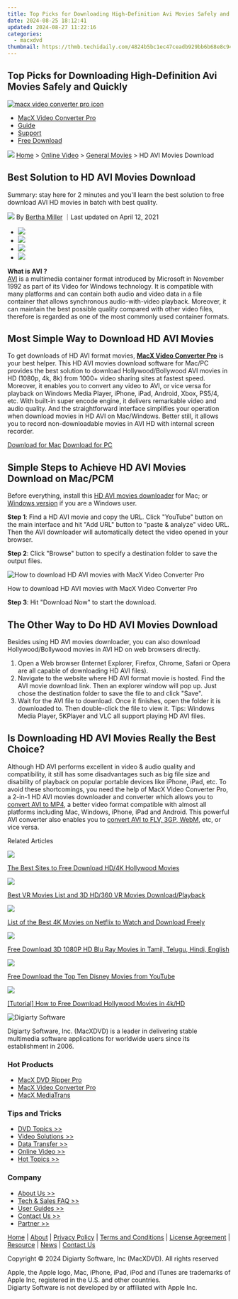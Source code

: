 ```yaml
---
title: Top Picks for Downloading High-Definition Avi Movies Safely and Quickly
date: 2024-08-25 18:12:41
updated: 2024-08-27 11:22:16
categories:
  - macxdvd
thumbnail: https://thmb.techidaily.com/4824b5bc1ec47ceadb929bb6b68e8c9454196f2de65b71eab7da2ab3371e3a0f.png
---
```


## Top Picks for Downloading High-Definition Avi Movies Safely and Quickly

[![macx video converter pro icon](https://www.macxdvd.com/mac-dvd-video-converter-how-to/../image-style/new-seo/icon11.png)](https://tools.techidaily.com/macxdvd/products/)

* [MacX Video Converter Pro](https://tools.techidaily.com/macxdvd/products/)
* [Guide](https://tools.techidaily.com/macxdvd/products/)
* [Support](https://tools.techidaily.com/macxdvd/products/)
* [Free Download](https://tools.techidaily.com/macxdvd/products/)



![](https://www.macxdvd.com/mac-dvd-video-converter-how-to/../image-style/new-seo/icon7.png) [Home](https://tools.techidaily.com/macxdvd/products/) \> [Online Video](https://tools.techidaily.com/macxdvd/products/) \> [General Movies](https://tools.techidaily.com/macxdvd/products/) \> HD AVI Movies Download

## Best Solution to HD AVI Movies Download



Summary: stay here for 2 minutes and you'll learn the best solution to free download AVI HD movies in batch with best quality.

![](https://www.macxdvd.com/mac-dvd-video-converter-how-to/../image-style/new-seo/icon6.png) By [Bertha Miller](https://www.linkedin.com/in/bertha-miller-7a324990/) ｜Last updated on April 12, 2021

* [![](https://www.macxdvd.com/mac-dvd-video-converter-how-to/../image-style/new-seo/share-fa.jpg)](https://www.facebook.com/sharer/sharer.php?u=https://www.macxdvd.com/mac-dvd-video-converter-how-to/download-hd-avi-movies.htm)
* [![](https://www.macxdvd.com/mac-dvd-video-converter-how-to/../image-style/new-seo/share-tw.jpg)](https://twitter.com/intent/tweet?url=https://www.macxdvd.com/mac-dvd-video-converter-how-to/download-hd-avi-movies.htm)
* [![](https://www.macxdvd.com/mac-dvd-video-converter-how-to/../image-style/new-seo/share-email.jpg)](https://www.macxdvd.com/mac-dvd-video-converter-how-to/mailto:info@example.com?&subject=&body=https://www.macxdvd.com/mac-dvd-video-converter-how-to/download-hd-avi-movies.htm)
* [![](https://www.macxdvd.com/mac-dvd-video-converter-how-to/../image-style/new-seo/share-in.jpg)](https://www.linkedin.com/shareArticle?mini=true&url=https://www.macxdvd.com/mac-dvd-video-converter-how-to/download-hd-avi-movies.htm&title=&summary=https://www.macxdvd.com/mac-dvd-video-converter-how-to/download-hd-avi-movies.htm&source=)

**What is AVI ?**  
[AVI](https://en.wikipedia.org/wiki/Audio%5FVideo%5FInterleave) is a multimedia container format introduced by Microsoft in November 1992 as part of its Video for Windows technology. It is compatible with many platforms and can contain both audio and video data in a file container that allows synchronous audio-with-video playback. Moreover, it can maintain the best possible quality compared with other video files, therefore is regarded as one of the most commonly used container formats.

## Most Simple Way to Download HD AVI Movies

To get downloads of HD AVI format movies, [**MacX Video Converter Pro**](https://tools.techidaily.com/macxdvd/products/) is your best helper. This HD AVI movies download software for Mac/PC provides the best solution to download Hollywood/Bollywood AVI movies in HD (1080p, 4k, 8k) from 1000+ video sharing sites at fastest speed. Moreover, it enables you to convert any video to AVI, or vice versa for playback on Windows Media Player, iPhone, iPad, Android, Xbox, PS5/4, etc. With built-in super encode engine, it delivers remarkable video and audio quality. And the straightforward interface simplifies your operation when download movies in HD AVI on Mac/Windows. Better still, it allows you to record non-downloadable movies in AVI HD with internal screen recorder.

[Download for Mac](https://tools.techidaily.com/macxdvd/products/) [Download for PC](https://tools.techidaily.com/macxdvd/products/) 

## Simple Steps to Achieve HD AVI Movies Download on Mac/PCM

Before everything, install this [HD AVI movies downloader](https://tools.techidaily.com/macxdvd/products/) for Mac; or [Windows version](https://tools.techidaily.com/macxdvd/products/) if you are a Windows user.

**Step 1**: Find a HD AVI movie and copy the URL. Click "YouTube" button on the main interface and hit "Add URL" button to "paste & analyze" video URL. Then the AVI downloader will automatically detect the video opened in your browser.

**Step 2**: Click "Browse" button to specify a destination folder to save the output files. 

![How to download HD AVI movies with MacX Video Converter Pro](https://www.macxdvd.com/mac-dvd-video-converter-how-to/article-image/download-hd-avi-movies.jpg) 

How to download HD AVI movies with MacX Video Converter Pro

**Step 3**: Hit "Download Now" to start the download.

## The Other Way to Do HD AVI Movies Download

Besides using HD AVI movies downloader, you can also download Hollywood/Bollywood movies in AVI HD on web browsers directly. 

1. Open a Web browser (Internet Explorer, Firefox, Chrome, Safari or Opera are all capable of downloading HD AVI files).
2. Navigate to the website where HD AVI format movie is hosted. Find the AVI movie download link. Then an explorer window will pop up. Just chose the destination folder to save the file to and click "Save".
3. Wait for the AVI file to download. Once it finishes, open the folder it is downloaded to. Then double-click the file to view it. Tips: Windows Media Player, 5KPlayer and VLC all support playing HD AVI files.

## Is Downloading HD AVI Movies Really the Best Choice?

Although HD AVI performs excellent in video & audio quality and compatibility, it still has some disadvantages such as big file size and disability of playback on popular portable devices like iPhone, iPad, etc. To avoid these shortcomings, you need the help of MacX Video Converter Pro, a 2-in-1 HD AVI movies downloader and converter which allows you to [convert AVI to MP4](https://tools.techidaily.com/macxdvd/products/), a better video format compatible with almost all platforms including Mac, Windows, iPhone, iPad and Android. This powerful AVI converter also enables you to [convert AVI to FLV, 3GP, WebM](https://tools.techidaily.com/macxdvd/products/), etc, or vice versa. 



Related Articles

![](https://www.macxdvd.com/mac-dvd-video-converter-how-to/../image-style/new-seo/pic7.jpg)

[The Best Sites to Free Download HD/4K Hollywood Movies](https://tools.techidaily.com/macxdvd/products/) 

![](https://www.macxdvd.com/mac-dvd-video-converter-how-to/../image-style/new-seo/pic6.jpg)

[Best VR Movies List and 3D HD/360 VR Movies Download/Playback](https://tools.techidaily.com/macxdvd/products/) 

![](https://www.macxdvd.com/mac-dvd-video-converter-how-to/../image-style/new-seo/pic5.jpg)

[List of the Best 4K Movies on Netflix to Watch and Download Freely](https://tools.techidaily.com/macxdvd/products/) 

![](https://www.macxdvd.com/mac-dvd-video-converter-how-to/../image-style/new-seo/pic4.jpg)

[Free Download 3D 1080P HD Blu Ray Movies in Tamil, Telugu, Hindi, English](https://tools.techidaily.com/macxdvd/products/) 

![](https://www.macxdvd.com/mac-dvd-video-converter-how-to/../image-style/new-seo/pic3.jpg)

[Free Download the Top Ten Disney Movies from YouTube](https://tools.techidaily.com/macxdvd/products/) 

![](https://www.macxdvd.com/mac-dvd-video-converter-how-to/../image-style/new-seo/pic2.jpg)

[\[Tutorial\] How to Free Download Hollywood Movies in 4k/HD](https://tools.techidaily.com/macxdvd/products/) 



![Digiarty Software](https://www.macxdvd.com/mac-dvd-video-converter-how-to/../icon/logo.png) 

Digiarty Software, Inc. (MacXDVD) is a leader in delivering stable multimedia software applications for worldwide users since its establishment in 2006.

### Hot Products

* [MacX DVD Ripper Pro](https://tools.techidaily.com/macxdvd/products/)
* [MacX Video Converter Pro](https://tools.techidaily.com/macxdvd/products/)
* [MacX MediaTrans](https://tools.techidaily.com/macxdvd/products/)

### Tips and Tricks

* [DVD Topics >>](https://tools.techidaily.com/macxdvd/products/)
* [Video Solutions >>](https://tools.techidaily.com/macxdvd/products/)
* [Data Transfer >>](https://tools.techidaily.com/macxdvd/products/)
* [Online Video >>](https://tools.techidaily.com/macxdvd/products/)
* [Hot Topics >>](https://tools.techidaily.com/macxdvd/products/)

### Company

* [About Us >>](https://tools.techidaily.com/macxdvd/products/)
* [Tech & Sales FAQ >>](https://tools.techidaily.com/macxdvd/products/)
* [User Guides >>](https://tools.techidaily.com/macxdvd/products/)
* [Contact Us >>](https://tools.techidaily.com/macxdvd/products/)
* [Partner >>](https://tools.techidaily.com/macxdvd/products/)



[Home](https://tools.techidaily.com/macxdvd/products/) | [About](https://tools.techidaily.com/macxdvd/products/) | [Privacy Policy](https://tools.techidaily.com/macxdvd/products/) | [Terms and Conditions](https://tools.techidaily.com/macxdvd/products/) | [License Agreement](https://tools.techidaily.com/macxdvd/products/) | [Resource](https://tools.techidaily.com/macxdvd/products/) | [News](https://tools.techidaily.com/macxdvd/products/) | [Contact Us](https://tools.techidaily.com/macxdvd/products/)

Copyright © 2024 Digiarty Software, Inc (MacXDVD). All rights reserved

Apple, the Apple logo, Mac, iPhone, iPad, iPod and iTunes are trademarks of Apple Inc, registered in the U.S. and other countries.  
Digiarty Software is not developed by or affiliated with Apple Inc.

<ins class="adsbygoogle"
     style="display:block"
     data-ad-format="autorelaxed"
     data-ad-client="ca-pub-7571918770474297"
     data-ad-slot="1223367746"></ins>



<ins class="adsbygoogle"
     style="display:block"
     data-ad-client="ca-pub-7571918770474297"
     data-ad-slot="8358498916"
     data-ad-format="auto"
     data-full-width-responsive="true"></ins>
